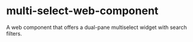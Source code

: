 # multi-select-web-component
A web component that offers a dual-pane multiselect widget with search filters.
